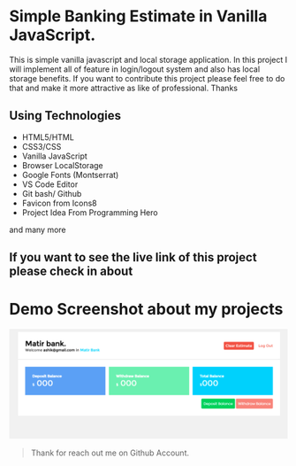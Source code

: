# Simple Banking Estimate in Vanilla JavaScript.

This is simple vanilla javascript and local storage application. In this project I will implement all of feature in login/logout system and also has local storage benefits. If you want to contribute this project please feel free to do that and make it more attractive as like of professional. Thanks

## Using Technologies
 - HTML5/HTML
 - CSS3/CSS
 - Vanilla JavaScript
 - Browser LocalStorage
 - Google Fonts (Montserrat)
 - VS Code Editor
 - Git bash/ Github
 - Favicon from Icons8
 - Project Idea From Programming Hero

 and many more

 ## If you want to see the live link of this project please check in about


# Demo Screenshot about my projects
![Image Screenshot](screenshot.png)


> Thank for reach out me on Github Account.